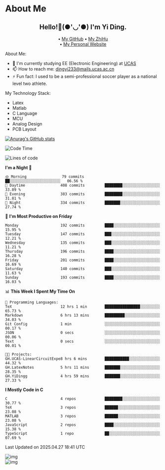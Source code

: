 # About Me

<h2 style="text-align:center;"> Hello!👋(●'◡'●) I'm Yi Ding.</h2>

<div style="text-align:center;">
  • <a href="https://github.com/YiDingg">My GitHub</a>
  • <a href="https://www.zhihu.com/people/YiDingg">My ZhiHu</a><br>
  • <a href="https://yidingg.github.io/YiDingg">My Personal Website</a><br>
</div>

About Me:
- 🔭 I'm currently studying EE (Electronic Engineering) at [UCAS](https://www.ucas.ac.cn/)
- 📫 How to reach me: dingyi233@mails.ucas.ac.cn
- ⚡ Fun fact: I used to be a semi-professional soccer player as a national level two athlete.

My Technology Stack:
- Latex
- Matlab
- C Language
- MCU 
- Analog Design
- PCB Layout


[![Anurag's GitHub stats](https://github-readme-stats.vercel.app/api?username=YiDingg)](https://github.com/anuraghazra/github-readme-stats)

<!--START_SECTION:waka-->
![Code Time](http://img.shields.io/badge/Code%20Time-1%2C104%20hrs%2056%20mins-blue)

![Lines of code](https://img.shields.io/badge/From%20Hello%20World%20I%27ve%20Written-775.2%20thousand%20lines%20of%20code-blue)

**I'm a Night 🦉** 

```text
🌞 Morning                79 commits          ██░░░░░░░░░░░░░░░░░░░░░░░   06.56 % 
🌆 Daytime                408 commits         ████████░░░░░░░░░░░░░░░░░   33.89 % 
🌃 Evening                383 commits         ████████░░░░░░░░░░░░░░░░░   31.81 % 
🌙 Night                  334 commits         ███████░░░░░░░░░░░░░░░░░░   27.74 % 
```
📅 **I'm Most Productive on Friday** 

```text
Monday                   192 commits         ████░░░░░░░░░░░░░░░░░░░░░   15.95 % 
Tuesday                  147 commits         ███░░░░░░░░░░░░░░░░░░░░░░   12.21 % 
Wednesday                135 commits         ███░░░░░░░░░░░░░░░░░░░░░░   11.21 % 
Thursday                 196 commits         ████░░░░░░░░░░░░░░░░░░░░░   16.28 % 
Friday                   201 commits         ████░░░░░░░░░░░░░░░░░░░░░   16.69 % 
Saturday                 140 commits         ███░░░░░░░░░░░░░░░░░░░░░░   11.63 % 
Sunday                   193 commits         ████░░░░░░░░░░░░░░░░░░░░░   16.03 % 
```


📊 **This Week I Spent My Time On** 

```text
💬 Programming Languages: 
TeX                      12 hrs 1 min        ████████████████░░░░░░░░░   65.73 % 
Markdown                 6 hrs 13 mins       █████████░░░░░░░░░░░░░░░░   34.03 % 
Git Config               1 min               ░░░░░░░░░░░░░░░░░░░░░░░░░   00.17 % 
JSON                     0 secs              ░░░░░░░░░░░░░░░░░░░░░░░░░   00.06 % 
Text                     0 secs              ░░░░░░░░░░░░░░░░░░░░░░░░░   00.01 % 

🐱‍💻 Projects: 
GH.UCAS-LinearCircuitExpe8 hrs 6 mins        ███████████░░░░░░░░░░░░░░   44.32 % 
GH.LatexNotes            5 hrs 11 mins       ███████░░░░░░░░░░░░░░░░░░   28.35 % 
GH.YiDingg               4 hrs 59 mins       ███████░░░░░░░░░░░░░░░░░░   27.33 % 
```

**I Mostly Code in C** 

```text
C                        4 repos             ████████░░░░░░░░░░░░░░░░░   30.77 % 
TeX                      3 repos             ██████░░░░░░░░░░░░░░░░░░░   23.08 % 
MATLAB                   3 repos             ██████░░░░░░░░░░░░░░░░░░░   23.08 % 
JavaScript               2 repos             ████░░░░░░░░░░░░░░░░░░░░░   15.38 % 
TypeScript               1 repo              ██░░░░░░░░░░░░░░░░░░░░░░░   07.69 % 
```




 Last Updated on 2025.04.27 18:41 UTC
<!--END_SECTION:waka-->

<!-- Coding activity over the last year -->
<div class='center'><img src='https://wakatime.com/share/@YiDingg/260601e0-8e46-41ab-9832-d4d0ae5fd0bd.svg' alt='img'/></div>

<!-- Languages over the last year -->
<div class='center'><img src='https://wakatime.com/share/@YiDingg/99546fa3-4cc3-4808-ab6e-13f38e27aba1.svg' alt='img'/></div>
